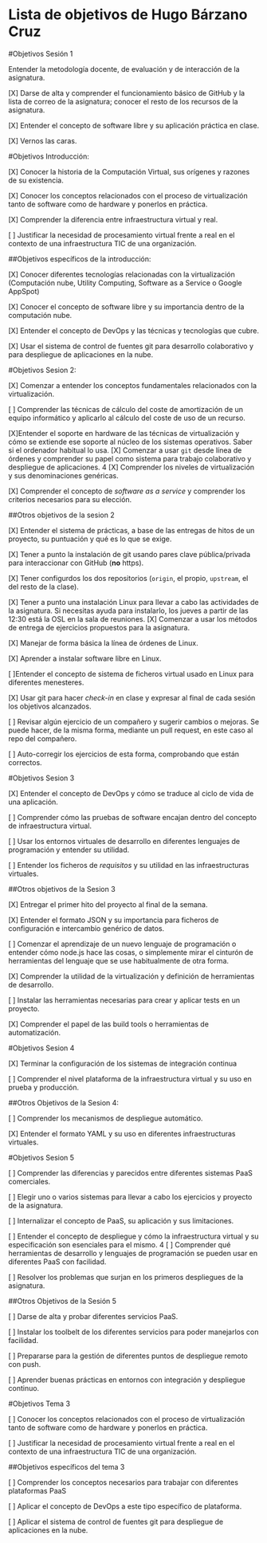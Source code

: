 Lista de objetivos de Hugo Bárzano Cruz
============================


#Objetivos Sesión 1

 Entender la metodología docente, de evaluación y de interacción de la asignatura.

[X] Darse de alta y comprender el funcionamiento básico de GitHub y la lista de correo de la asignatura; conocer el resto de los recursos de la asignatura.

[X] Entender el concepto de software libre y su aplicación práctica en clase.

[X] Vernos las caras.

#Objetivos Introducción: 

[X] Conocer la historia de la Computación Virtual, sus orígenes y razones de su existencia.

[X] Conocer los conceptos relacionados con el proceso de virtualización tanto de software como de hardware y ponerlos en práctica.

[X] Comprender la diferencia entre infraestructura virtual y real.

[ ] Justificar la necesidad de procesamiento virtual frente a real en el contexto de una infraestructura TIC de una organización.

##Objetivos específicos de la introducción:

[X] Conocer diferentes tecnologías relacionadas con la virtualización (Computación nube, Utility Computing, Software as a Service o 		Google AppSpot)

[X] Conocer el concepto de software libre y su importancia dentro de la computación nube.

[X] Entender el concepto de DevOps y las técnicas y tecnologías que cubre.

[X] Usar el sistema de control de fuentes git para desarrollo colaborativo y para despliegue de aplicaciones en la nube.

#Objetivos Sesion 2:

[X] Comenzar a entender los conceptos fundamentales relacionados con la virtualización.

[ ] Comprender las técnicas de cálculo del coste de amortización de un equipo informático y aplicarlo al cálculo del coste de uso de un
recurso.

[X]Entender el soporte en hardware de las técnicas de virtualización y cómo se extiende ese soporte al núcleo de los sistemas operativos. Saber si el ordenador habitual lo usa.
[X] Comenzar a usar `git` desde línea de órdenes y comprender su papel como sistema para trabajo colaborativo y despliegue de aplicaciones.
4
[X] Comprender los niveles de virtualización y sus denominaciones genéricas.

[X] Comprender el concepto de *software as a service* y comprender los criterios necesarios para su elección.

##Otros objetivos de la sesion 2

[X] Entender el sistema de prácticas, a base de las entregas de hitos de un proyecto, su puntuación y qué es lo que se exige. 

[X] Tener a punto la instalación de git usando pares clave pública/privada para interaccionar con GitHub (**no** https).
	
[X] Tener configurdos los dos repositorios (`origin`, el propio, `upstream`, el del resto de la clase). 
	
[X] Tener a punto una instalación Linux para llevar a cabo las actividades de la asignatura. Si necesitas ayuda para instalarlo, los
	    jueves a partir de las 12:30 está la OSL en la sala de reuniones. 
[X] Comenzar a usar los métodos de entrega de ejercicios propuestos para la asignatura. 
	
[X] Manejar de forma básica la línea de órdenes de Linux.
	
[X] Aprender a instalar software libre en Linux.

[ ]Entender el concepto de sistema de ficheros virtual usado en Linux para diferentes menesteres.

[X] Usar git para hacer *check-in* en clase y expresar al final de cada sesión los objetivos alcanzados.

[ ] Revisar algún ejercicio de un compañero y sugerir cambios o mejoras. Se puede hacer, de la misma forma, mediante un pull 		    request, en este caso al repo del compañero.
	
[ ] Auto-corregir los ejercicios de esta forma, comprobando que están correctos.

#Objetivos Sesion 3

[X] Entender el concepto de DevOps y cómo se traduce al ciclo de vida de una aplicación.

[ ] Comprender cómo las pruebas de software encajan dentro del concepto de infraestructura virtual.

[ ] Usar los entornos virtuales de desarrollo en diferentes lenguajes de  programación y entender su utilidad.

[ ] Entender los ficheros de *requisitos* y su utilidad en las infraestructuras virtuales.

##Otros objetivos de la Sesion 3

[X] Entregar el primer hito del proyecto al final de la semana.

[X] Entender el formato JSON y su importancia para ficheros de configuración e intercambio genérico de datos. 

[ ] Comenzar el aprendizaje de un nuevo lenguaje de programación o entender cómo node.js hace las cosas, o simplemente mirar el
  	    cinturón de herramientas del lenguaje que se use habitualmente de otra forma.

[X] Comprender la utilidad de la virtualización y definición de herramientas de desarrollo.

[ ] Instalar las herramientas necesarias para crear y aplicar tests en un proyecto.
	
[X] Comprender el papel de las build tools o herramientas de automatización.

#Objetivos Sesion 4

[X] Terminar la configuración de los sistemas de integración continua

[ ] Comprender el nivel plataforma de la infraestructura virtual y su uso en prueba y producción.

##Otros Objetivos de la Sesion 4:

[ ] Comprender los mecanismos de despliegue automático.

[X] Entender el formato YAML y su uso en diferentes infraestructuras virtuales. 

#Objetivos Sesion 5

[ ] Comprender las diferencias y parecidos entre diferentes sistemas PaaS comerciales.

[ ] Elegir uno o varios sistemas para llevar a cabo los ejercicios y proyecto de la asignatura.

[ ] Internalizar el concepto de PaaS, su aplicación y sus limitaciones.

[ ] Entender el concepto de despliegue y cómo la infraestructura virtual y su especificación son esenciales para el mismo. 4 		[ ] Comprender qué herramientas de desarrollo y lenguajes de programación se pueden usar en diferentes PaaS con facilidad.

[ ] Resolver los problemas que surjan en los primeros despliegues de la asignatura.

##Otros Objetivos de la Sesión 5

	
[ ] Darse de alta y probar diferentes servicios PaaS.
    
[ ] Instalar los toolbelt de los diferentes servicios para poder manejarlos con facilidad.

[ ] Prepararse para la gestión de diferentes puntos de despliegue remoto con push.
    	
[ ] Aprender buenas prácticas en entornos con integración y despliegue continuo.


#Objetivos Tema 3

[ ] Conocer los conceptos relacionados con el proceso de virtualización tanto de software como de hardware y ponerlos en práctica.

[ ] Justificar la necesidad de procesamiento virtual frente a real en el contexto de una infraestructura TIC de una organización.

##Objetivos específicos del tema 3

[ ] Comprender los conceptos necesarios para trabajar con diferentes plataformas PaaS

[ ] Aplicar el concepto de DevOps a este tipo específico de plataforma.

[ ] Aplicar el sistema de control de fuentes git para despliegue de aplicaciones en la nube.



